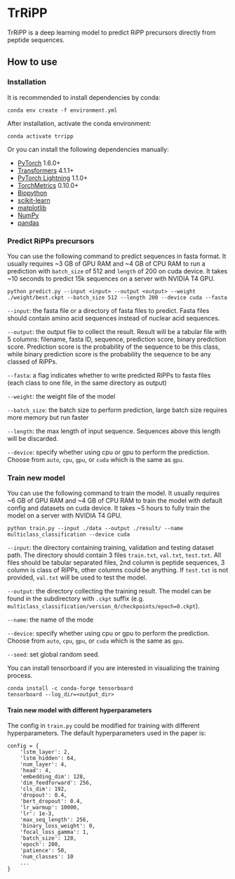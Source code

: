 # TrRiPP

TrRiPP is a deep learning model to predict RiPP precursors directly from peptide sequences.

## How to use

### Installation

It is recommended to install dependencies by conda:

    conda env create -f environment.yml

After installation, activate the conda environment:

    conda activate trripp

Or you can install the following dependencies manually:

* [PyTorch](https://pytorch.org/get-started/locally/) 1.6.0+
* [Transformers](https://huggingface.co/docs/transformers/installation) 4.1.1+
* [PyTorch Lightning](https://pytorchlightning.ai/) 1.1.0+
* [TorchMetrics](https://torchmetrics.readthedocs.io/en/latest/pages/quickstart.html) 0.10.0+
* [Biopython](https://biopython.org/wiki/Download)
* [scikit-learn](https://scikit-learn.org/stable/install.html)
* [matplotlib](https://matplotlib.org/stable/)
* [NumPy](https://numpy.org/install/)
* [pandas](https://pandas.pydata.org/getting_started.html)


### Predict RiPPs precursors

You can use the following command to predict sequences in fasta format. It usually requires ~3 GB of GPU RAM and ~4 GB
of CPU RAM to run a prediction with `batch_size` of 512 and `length` of 200 on cuda device. It takes ~10 seconds to
predict 15k sequences on a server with NVIDIA T4 GPU.

    python predict.py --input <input> --output <output> --weight ./weight/best.ckpt --batch_size 512 --length 200 --device cuda --fasta

`--input`: the fasta file or a directory of fasta files to predict. Fasta files should contain amino acid sequences
instead of nuclear acid sequences.

`--output`: the output file to collect the result. Result will be a tabular file with 5 columns: filename, fasta ID,
sequence, prediction score, binary prediction score. Prediction score is the probability of the sequence to be this
class, while binary prediction score is the probability the sequence to be any classed of RiPPs.

`--fasta`: a flag indicates whether to write predicted RiPPs to fasta files (each class to one file, in the same
directory as output)

`--weight`: the weight file of the model

`--batch_size`: the batch size to perform prediction, large batch size requires more memory but run faster

`--length`: the max length of input sequence. Sequences above this length will be discarded.

`--device`: specify whether using cpu or gpu to perform the prediction. Choose from `auto`, `cpu`, `gpu`, or `cuda`
which is the same as `gpu`.

### Train new model

You can use the following command to train the model. It usually requires ~6 GB of GPU RAM and ~4 GB of CPU RAM to
train the model with default config and datasets on cuda device. It takes ~5 hours to fully train the model on a server
with NVIDIA T4 GPU.

    python train.py --input ./data --output ./result/ --name multiclass_classification --device cuda

`--input`: the directory containing training, validation and testing dataset path. The directory should contain 3
files `train.txt`, `val.txt`, `test.txt`. All files should be tabular separated files, 2nd column is peptide sequences,
3 column is class of RiPPs, other columns could be anything. If `test.txt` is not provided, `val.txt` will be used to
test the model.

`--output`: the directory collecting the training result. The model can be found in the subdirectory with `.ckpt`
suffix (e.g. `multiclass_classification/version_0/checkpoints/epoch=0.ckpt`).

`--name`: the name of the mode

`--device`: specify whether using cpu or gpu to perform the prediction. Choose from `auto`, `cpu`, `gpu`, or `cuda`
which is the same as `gpu`.

`--seed`: set global random seed.

You can install tensorboard if you are interested in visualizing the training process.

    conda install -c conda-forge tensorboard
    tensorboard --log_dir=<output_dir>

#### Train new model with different hyperparameters

The config in `train.py` could be modified for training with different hyperparameters. The default hyperparameters used
in the paper is:

```
config = {
    'lstm_layer': 2,
    'lstm_hidden': 64,
    'num_layer': 4,
    'head': 4,
    'embedding_dim': 128,
    'dim_feedforward': 256,
    'cls_dim': 192,
    'dropout': 0.4,
    'bert_dropout': 0.4,
    'lr_warmup': 10000,
    'lr': 1e-3,
    'max_seq_length': 256,
    'binary_loss_weight': 0,
    'focal_loss_gamma': 1,
    'batch_size': 128,
    'epoch': 200,
    'patience': 50,
    'num_classes': 10
    ...
}
```
